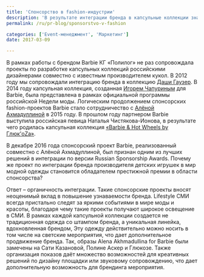 ```yaml
---
title: 'Спонсорство в fashion-индустрии'
description: 'В результате интеграции бренда в капсульные коллекции знаменитых дизайнеров рождаются новые модные тенденции. Консалтинговая группа «Полилог» хотела бы поделиться опытом реализации спонсорских проектов в мире моды и красоты.'
permalink: /ru/pr-blog/sponsorstvo-v-fashion

categories: ['Event-менеджмент', 'Маркетинг']
date: 2017-03-09

---
```

<p>В рамках работы с брендом Barbie КГ &laquo;Полилог&raquo; не раз сопровождала проекты по разработке капсульных коллекций российскими дизайнерами совместно с известным производителем кукол. В 2012 году мы сопровождали интеграцию бренда в коллекцию&nbsp;<a href="/en/projects/2012/dasha-gauser-barbie-collection-mercedes-benz-fashion-week" target="_blank" rel="noopener noreferrer">Даши Гаузер</a>. В 2014 году капсульная коллекция, созданная&nbsp;<a href="/ru/projects/2014/chapurin-barbie-mercedes-benz-fashion-week-russia-fw-1415" target="_blank" rel="noopener noreferrer">Игорем Чапуриным</a>&nbsp;для Barbie, была представлена в рамках официальной программы российской Недели моды. Логическим продолжением спонсорских fashion-проектов Barbie стало сотрудничество с&nbsp;<a href="/ru/projects/2016/triumf-barbie-industrii-mody-odno-luchshih-resheniy-integracii" target="_blank" rel="noopener noreferrer">Алёной Ахмадуллиной</a>&nbsp;в 2015 году. В прошлом году партнером Barbie выступила российская певица Наталья Чистякова-Ионова, в результате чего родилась капсульная коллекция&nbsp;<a href="/ru/projects/2016/pokaz-kapsulnoy-kollekcii-barbie-hot-wheels-glyukoza" target="_blank" rel="noopener noreferrer">&laquo;Barbie &amp; Hot Wheels by Глюк&#39;oZa&raquo;</a>.</p>
<p>В декабре 2016 года спонсорский проект Barbie, реализованный совместно с Алёной Ахмадуллиной, был признан одним из лучших решений в интеграции по версии Russian Sponsorship Awards. Почему же проект по интеграции бренда производителя детских игрушек в мир модной одежды становится обладателем престижной премии в области спонсорства?</p>
<p>Ответ &ndash; органичность интеграции. Такие спонсорские проекты вносят неоценимый вклад в повышение узнаваемости бренда. Lifestyle СМИ всегда пристально следят за яркими событиями в мире моды и красоты, благодаря чему такие проекты получают широкое освещение в СМИ. В рамках каждой капсульной коллекции создается не традиционная одежда со штампом бренда, а уникальная линейка, вдохновленная брендом, Эту одежду действительно можно носить в том числе на светские мероприятия, что дает дополнительное продвижение бренда. Так, образы Alena Akhmadullina for Barbie были замечены на Сати Казановой, Полине Аскер и Глюкозе. Также организация показов даёт множество возможностей для креативных решений по дизайну площадки или звуковому сопровождению, что дает дополнительную возможность для брендинга мероприятия.</p>

